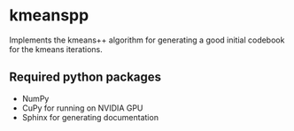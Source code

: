 # kmeanspp

Implements the kmeans++ algorithm for generating a good initial codebook for the kmeans iterations.

## Required python packages
- NumPy
- CuPy for running on NVIDIA GPU
- Sphinx for generating documentation
